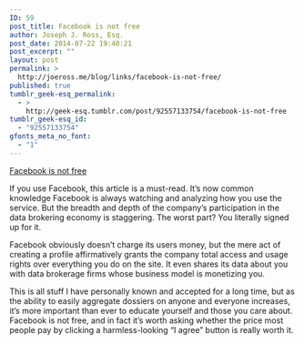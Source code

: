 ```yaml
---
ID: 59
post_title: Facebook is not free
author: Joseph J. Ross, Esq.
post_date: 2014-07-22 19:40:21
post_excerpt: ""
layout: post
permalink: >
  http://joeross.me/blog/links/facebook-is-not-free/
published: true
tumblr_geek-esq_permalink:
  - >
    http://geek-esq.tumblr.com/post/92557133754/facebook-is-not-free
tumblr_geek-esq_id:
  - "92557133754"
gfonts_meta_no_font:
  - "1"
---
```

<a href='http://www.huffingtonpost.com/2014/07/21/facebook-terms-condition_n_5551965.html'>Facebook is not free</a><div class="link_description"><p>If you use Facebook, this article is a must-read. It’s now common knowledge Facebook is always watching and analyzing how you use the service. But the breadth and depth of the company’s participation in the data brokering economy is staggering. The worst part? You literally signed up for it. </p>

<p>Facebook obviously doesn’t charge its users money, but the mere act of creating a profile affirmatively grants the company total access and usage rights over everything you do on the site. It even shares its data about you with data brokerage firms whose business model is monetizing you. </p>

<p>This is all stuff I have personally known and accepted for a long time, but as the ability to easily aggregate dossiers on anyone and everyone increases, it’s more important than ever to educate yourself and those you care about. Facebook is not free, and in fact it’s worth asking whether the price most people pay by clicking a harmless-looking “I agree” button is really worth it.</p></div>